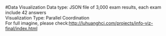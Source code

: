 #Data Visualization
Data type: JSON file of 3,000 exam results, each exam include 42 answers
<br />Visualization Type: Parallel Coordination
<br />For full imagine, please check:http://luhuanghci.com/projects/info-viz-final/index.html

